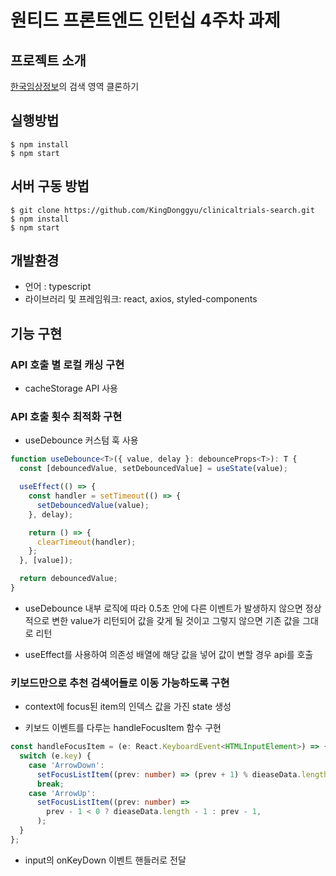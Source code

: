 # 원티드 프론트엔드 인턴십 4주차 과제

## 프로젝트 소개

[한국임상정보](https://github.com/facebook/react/issues)의 검색 영역 클론하기

## 실행방법

```
$ npm install
$ npm start
```

## 서버 구동 방법

```
$ git clone https://github.com/KingDonggyu/clinicaltrials-search.git
$ npm install
$ npm start
```

## 개발환경

- 언어 : typescript
- 라이브러리 및 프레임워크: react, axios, styled-components

## 기능 구현

### API 호출 별 로컬 캐싱 구현

- cacheStorage API 사용

### API 호출 횟수 최적화 구현

- useDebounce 커스텀 훅 사용

```typescript
function useDebounce<T>({ value, delay }: debounceProps<T>): T {
  const [debouncedValue, setDebouncedValue] = useState(value);

  useEffect(() => {
    const handler = setTimeout(() => {
      setDebouncedValue(value);
    }, delay);

    return () => {
      clearTimeout(handler);
    };
  }, [value]);

  return debouncedValue;
}
```

- useDebounce 내부 로직에 따라 0.5초 안에 다른 이벤트가 발생하지 않으면 정상적으로 변한 value가 리턴되어 값을 갖게 될 것이고 그렇지 않으면 기존 값을 그대로 리턴

- useEffect를 사용하여 의존성 배열에 해당 값을 넣어 값이 변할 경우 api를 호출

### 키보드만으로 추천 검색어들로 이동 가능하도록 구현

- context에 focus된 item의 인덱스 값을 가진 state 생성

- 키보드 이벤트를 다루는 handleFocusItem 함수 구현

```typescript
const handleFocusItem = (e: React.KeyboardEvent<HTMLInputElement>) => {
  switch (e.key) {
    case 'ArrowDown':
      setFocusListItem((prev: number) => (prev + 1) % dieaseData.length);
      break;
    case 'ArrowUp':
      setFocusListItem((prev: number) =>
        prev - 1 < 0 ? dieaseData.length - 1 : prev - 1,
      );
  }
};
```

- input의 onKeyDown 이벤트 핸들러로 전달

